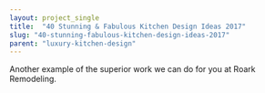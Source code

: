 ```yaml
---
layout: project_single
title:  "40 Stunning & Fabulous Kitchen Design Ideas 2017"
slug: "40-stunning-fabulous-kitchen-design-ideas-2017"
parent: "luxury-kitchen-design"
---
```

Another example of the superior work we can do for you at Roark Remodeling.
